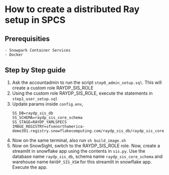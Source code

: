 # How to create a distributed Ray setup in SPCS

## Prerequisities
    - Snowpark Container Services
    - Docker
## Step by Step guide
1. Ask the accountadmin to run the script `step0_admin_setup.sql`. This will create a custom role RAYDP_SIS_ROLE
2. Using the custom role RAYDP_SIS_ROLE, execute the statements in `step1_user_setup.sql`
3. Update params inside `config.env`, 
    ```
    SS_DB=raydp_sis_db
    SS_SCHEMA=raydp_sis_core_schema
    SS_STAGE=RAYDP_YAMLSPECS
    IMAGE_REGISTRY=sfsenorthamerica-demo391.registry.snowflakecomputing.com/raydp_sis_db/raydp_sis_core_schema/raydp_sis_image_repo
    ```
4. Now on the same terminal, also run `sh build_image.sh` 
6. Now on SnowSight, switch to the RAYDP_SIS_ROLE role. Now, create a streamlit in snowflake app using the contents in `sis.py`. Use the database name `raydp_sis_db`, schema name `raydp_sis_core_schema` and warehouse name `RAYDP_SIS_XSW` for this streamlit in snowflake app. Execute the app.